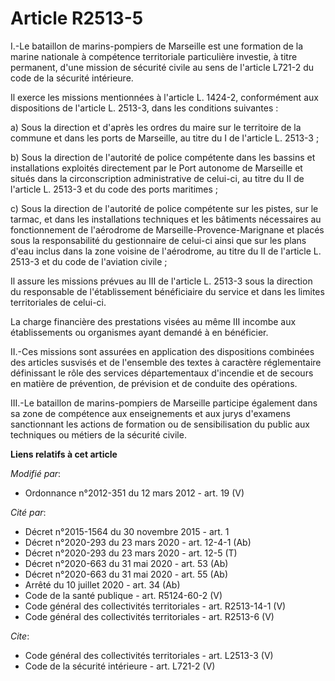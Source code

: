 # Article R2513-5

I.-Le bataillon de marins-pompiers de Marseille est une formation de la marine nationale à compétence territoriale
particulière investie, à titre permanent, d'une mission de sécurité civile au sens de l'article L721-2 du code de la sécurité
intérieure. 

Il exerce les missions mentionnées à l'article L. 1424-2, conformément aux dispositions de l'article L. 2513-3, dans les
conditions suivantes : 

a) Sous la direction et d'après les ordres du maire sur le territoire de la commune et dans les ports de Marseille, au titre
du I de l'article L. 2513-3 ; 

b) Sous la direction de l'autorité de police compétente dans les bassins et installations exploités directement par le Port
autonome de Marseille et situés dans la circonscription administrative de celui-ci, au titre du II de l'article L. 2513-3 et
du code des ports maritimes ; 

c) Sous la direction de l'autorité de police compétente sur les pistes, sur le tarmac, et dans les installations techniques
et les bâtiments nécessaires au fonctionnement de l'aérodrome de Marseille-Provence-Marignane et placés sous la
responsabilité du gestionnaire de celui-ci ainsi que sur les plans d'eau inclus dans la zone voisine de l'aérodrome, au titre
du II de l'article L. 2513-3 et du code de l'aviation civile ; 

Il assure les missions prévues au III de l'article L. 2513-3 sous la direction du responsable de l'établissement bénéficiaire
du service et dans les limites territoriales de celui-ci. 

La charge financière des prestations visées au même III incombe aux établissements ou organismes ayant demandé à en
bénéficier. 

II.-Ces missions sont assurées en application des dispositions combinées des articles susvisés et de l'ensemble des textes à
caractère réglementaire définissant le rôle des services départementaux d'incendie et de secours en matière de prévention, de
prévision et de conduite des opérations. 

III.-Le bataillon de marins-pompiers de Marseille participe également dans sa zone de compétence aux enseignements et aux
jurys d'examens sanctionnant les actions de formation ou de sensibilisation du public aux techniques ou métiers de la
sécurité civile.

**Liens relatifs à cet article**

_Modifié par_:

  - Ordonnance n°2012-351 du 12 mars 2012 - art. 19 (V)

_Cité par_:

  - Décret n°2015-1564 du 30 novembre 2015 - art. 1
  - Décret n°2020-293 du 23 mars 2020 - art. 12-4-1 (Ab)
  - Décret n°2020-293 du 23 mars 2020 - art. 12-5 (T)
  - Décret n°2020-663 du 31 mai 2020 - art. 53 (Ab)
  - Décret n°2020-663 du 31 mai 2020 - art. 55 (Ab)
  - Arrêté du 10 juillet 2020 - art. 34 (Ab)
  - Code de la santé publique - art. R5124-60-2 (V)
  - Code général des collectivités territoriales - art. R2513-14-1 (V)
  - Code général des collectivités territoriales - art. R2513-6 (V)

_Cite_:

  - Code général des collectivités territoriales - art. L2513-3 (V)
  - Code de la sécurité intérieure - art. L721-2 (V)
